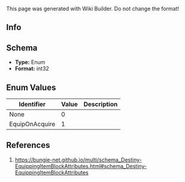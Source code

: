 <span class="wiki-builder">This page was generated with Wiki Builder. Do not change the format!</span>

## Info

## Schema
* **Type:** Enum
* **Format:** int32

## Enum Values
Identifier | Value | Description
---------- | ----- | -----------
None | 0 | 
EquipOnAcquire | 1 | 

## References
1. https://bungie-net.github.io/multi/schema_Destiny-EquippingItemBlockAttributes.html#schema_Destiny-EquippingItemBlockAttributes
